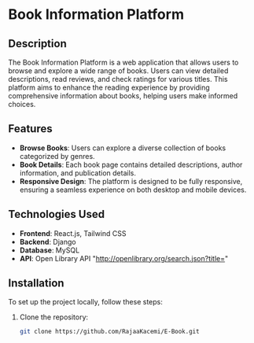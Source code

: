 # Book Information Platform

## Description
The Book Information Platform is a web application that allows users to browse and explore a wide range of books. Users can view detailed descriptions, read reviews, and check ratings for various titles. This platform aims to enhance the reading experience by providing comprehensive information about books, helping users make informed choices.

## Features
- **Browse Books**: Users can explore a diverse collection of books categorized by genres.
- **Book Details**: Each book page contains detailed descriptions, author information, and publication details.
- **Responsive Design**: The platform is designed to be fully responsive, ensuring a seamless experience on both desktop and mobile devices.

## Technologies Used
- **Frontend**: React.js, Tailwind CSS
- **Backend**: Django
- **Database**: MySQL
- **API**: Open Library API "http://openlibrary.org/search.json?title="

## Installation
To set up the project locally, follow these steps:

1. Clone the repository:
   ```bash
   git clone https://github.com/RajaaKacemi/E-Book.git
